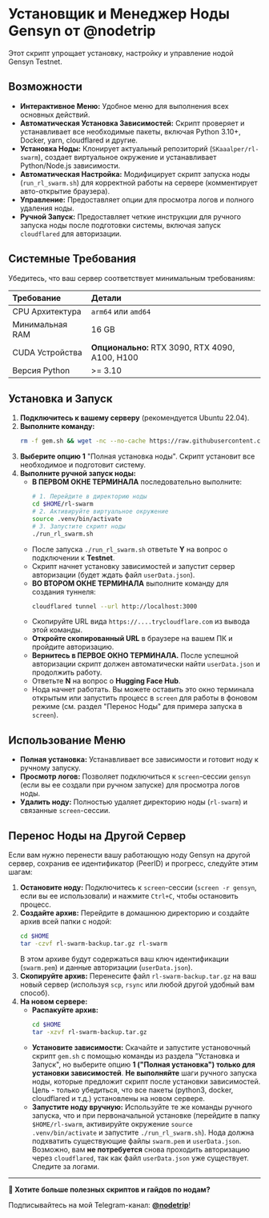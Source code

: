 # Установщик и Менеджер Ноды Gensyn от @nodetrip

Этот скрипт упрощает установку, настройку и управление нодой Gensyn Testnet.

## Возможности

*   **Интерактивное Меню:** Удобное меню для выполнения всех основных действий.
*   **Автоматическая Установка Зависимостей:** Скрипт проверяет и устанавливает все необходимые пакеты, включая Python 3.10+, Docker, yarn, cloudflared и другие.
*   **Установка Ноды:** Клонирует актуальный репозиторий (`SKaaalper/rl-swarm`), создает виртуальное окружение и устанавливает Python/Node.js зависимости.
*   **Автоматическая Настройка:** Модифицирует скрипт запуска ноды (`run_rl_swarm.sh`) для корректной работы на сервере (комментирует авто-открытие браузера).
*   **Управление:** Предоставляет опции для просмотра логов и полного удаления ноды.
*   **Ручной Запуск:** Предоставляет четкие инструкции для ручного запуска ноды после подготовки системы, включая запуск `cloudflared` для авторизации.

## Системные Требования

Убедитесь, что ваш сервер соответствует минимальным требованиям:

| Требование        | Детали                                      |
| :--------------- | :------------------------------------------ |
| CPU Архитектура  | `arm64` или `amd64`                         |
| Минимальная RAM  | 16 GB                                       |
| CUDA Устройства  | **Опционально:** RTX 3090, RTX 4090, A100, H100 |
| Версия Python    | >= 3.10                                     |

## Установка и Запуск

1.  **Подключитесь к вашему серверу** (рекомендуется Ubuntu 22.04).
2.  **Выполните команду:**
    ```bash
    rm -f gem.sh && wget -nc --no-cache https://raw.githubusercontent.com/node-trip/GenSyn-Node/refs/heads/main/gem.sh && chmod +x gem.sh && ./gem.sh
    ```
3.  **Выберите опцию 1** "Полная установка ноды". Скрипт установит все необходимое и подготовит систему.
4.  **Выполните ручной запуск ноды:**
    *   **В ПЕРВОМ ОКНЕ ТЕРМИНАЛА** последовательно выполните:
        ```bash
        # 1. Перейдите в директорию ноды
        cd $HOME/rl-swarm
        # 2. Активируйте виртуальное окружение
        source .venv/bin/activate
        # 3. Запустите скрипт ноды
        ./run_rl_swarm.sh 
        ```
    *   После запуска `./run_rl_swarm.sh` ответьте **Y** на вопрос о подключении к **Testnet**.
    *   Скрипт начнет установку зависимостей и запустит сервер авторизации (будет ждать файл `userData.json`).
    *   **ВО ВТОРОМ ОКНЕ ТЕРМИНАЛА** выполните команду для создания туннеля:
        ```bash
        cloudflared tunnel --url http://localhost:3000
        ```
    *   Скопируйте URL вида `https://....trycloudflare.com` из вывода этой команды.
    *   **Откройте скопированный URL** в браузере на вашем ПК и пройдите авторизацию.
    *   **Вернитесь в ПЕРВОЕ ОКНО ТЕРМИНАЛА.** После успешной авторизации скрипт должен автоматически найти `userData.json` и продолжить работу.
    *   Ответьте **N** на вопрос о **Hugging Face Hub**.
    *   Нода начнет работать. Вы можете оставить это окно терминала открытым или запустить процесс в `screen` для работы в фоновом режиме (см. раздел "Перенос Ноды" для примера запуска в `screen`).

## Использование Меню

*   **Полная установка:** Устанавливает все зависимости и готовит ноду к ручному запуску.
*   **Просмотр логов:** Позволяет подключиться к `screen`-сессии `gensyn` (если вы ее создали при ручном запуске) для просмотра логов ноды.
*   **Удалить ноду:** Полностью удаляет директорию ноды (`rl-swarm`) и связанные `screen`-сессии.

## Перенос Ноды на Другой Сервер

Если вам нужно перенести вашу работающую ноду Gensyn на другой сервер, сохранив ее идентификатор (PeerID) и прогресс, следуйте этим шагам:

1.  **Остановите ноду:** Подключитесь к `screen`-сессии (`screen -r gensyn`, если вы ее использовали) и нажмите `Ctrl+C`, чтобы остановить процесс.
2.  **Создайте архив:** Перейдите в домашнюю директорию и создайте архив всей папки с нодой:
    ```bash
    cd $HOME
    tar -czvf rl-swarm-backup.tar.gz rl-swarm
    ```
    В этом архиве будут содержаться ваш ключ идентификации (`swarm.pem`) и данные авторизации (`userData.json`).
3.  **Скопируйте архив:** Перенесите файл `rl-swarm-backup.tar.gz` на ваш новый сервер (используя `scp`, `rsync` или любой другой удобный вам способ).
4.  **На новом сервере:**
    *   **Распакуйте архив:**
        ```bash
        cd $HOME
        tar -xzvf rl-swarm-backup.tar.gz
        ```
    *   **Установите зависимости:** Скачайте и запустите установочный скрипт `gem.sh` с помощью команды из раздела "Установка и Запуск", но выберите опцию **1 ("Полная установка") только для установки зависимостей**. **Не выполняйте** шаги ручного запуска ноды, которые предложит скрипт после установки зависимостей. Цель - только убедиться, что все пакеты (python3, docker, cloudflared и т.д.) установлены на новом сервере.
    *   **Запустите ноду вручную:** Используйте те же команды ручного запуска, что и при первоначальной установке (перейдите в папку `$HOME/rl-swarm`, активируйте окружение `source .venv/bin/activate` и запустите `./run_rl_swarm.sh`). Нода должна подхватить существующие файлы `swarm.pem` и `userData.json`. Возможно, вам **не потребуется** снова проходить авторизацию через `cloudflared`, так как файл `userData.json` уже существует. Следите за логами.

---

**🚀 Хотите больше полезных скриптов и гайдов по нодам?**

Подписывайтесь на мой Telegram-канал: **[@nodetrip](https://t.me/nodetrip)**!
